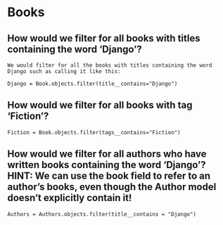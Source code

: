 # Books

## How would we filter for all books with titles containing the word ‘Django’?

    We would filter for all the books with titles containing the word Django such as calling it like this:

    Django = Book.objects.filter(title__contains="Django")

## How would we filter for all books with tag ‘Fiction’?

    Fiction = Book.objects.filter(tags__contains="Fiction")

## How would we filter for all authors who have written books containing the word ‘Django’? HINT: We can use the book field to refer to an author’s books, even though the Author model doesn’t explicitly contain it!

    Authors = Authors.objects.filter(title__contains = "Django")